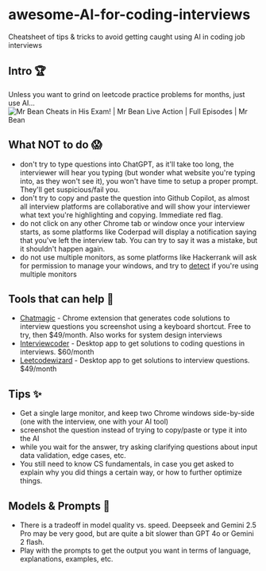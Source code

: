 # awesome-AI-for-coding-interviews
Cheatsheet of tips &amp; tricks to avoid getting caught using AI in coding job interviews

## Intro 🏆
Unless you want to grind on leetcode practice problems for months, just use AI... 
![Mr Bean Cheats in His Exam! | Mr Bean Live Action | Full Episodes | Mr Bean](https://i.makeagif.com/media/10-16-2023/y6fiIg.gif)

## What NOT to do 😱
- don't try to type questions into ChatGPT, as it'll take too long, the interviewer will hear you typing (but wonder what website you're typing into, as they won't see it), you won't have time to setup a proper prompt.  They'll get suspicious/fail you.
- don't try to copy and paste the question into Github Copilot, as almost all interview platforms are collaborative and will show your interviewer what text you're highlighting and copying.  Immediate red flag.
- do not click on any other Chrome tab or window once your interview starts, as some platforms like Coderpad will display a notification saying that you've left the interview tab.  You can try to say it was a mistake, but it shouldn't happen again.
- do not use multiple monitors, as some platforms like Hackerrank will ask for permission to manage your windows, and try to [detect](https://customersupport.hackerrank.com/hc/en-us/articles/17793999314963-Multiple-Monitor-Detection) if you're using multiple monitors

## Tools that can help 🚀
- [Chatmagic](https://www.chatmagic.app) - Chrome extension that generates code solutions to interview questions you screenshot using a keyboard shortcut.  Free to try, then $49/month.  Also works for system design interviews
- [Interviewcoder](https://interviewcoder.co/) - Desktop app to get solutions to coding questions in interviews.  $60/month
- [Leetcodewizard](https://leetcodewizard.io/pricing) - Desktop app to get solutions to interview questions.  $49/month

## Tips ✨
- Get a single large monitor, and keep two Chrome windows side-by-side (one with the interview, one with your AI tool)
- screenshot the question instead of trying to copy/paste or type it into the AI
- while you wait for the answer, try asking clarifying questions about input data validation, edge cases, etc.
- You still need to know CS fundamentals, in case you get asked to explain why you did things a certain way, or how to further optimize things.

## Models & Prompts 🤔
- There is a tradeoff in model quality vs. speed.  Deepseek and Gemini 2.5 Pro may be very good, but are quite a bit slower than GPT 4o or Gemini 2 flash.
- Play with the prompts to get the output you want in terms of language, explanations, examples, etc.

